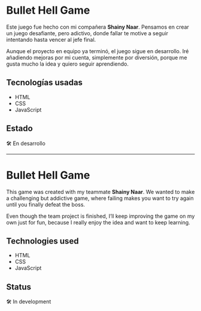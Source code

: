 # Bullet Hell Game

Este juego fue hecho con mi compañera **Shainy Naar**. Pensamos en crear un juego desafiante, pero adictivo, donde fallar te motive a seguir intentando hasta vencer al jefe final.

Aunque el proyecto en equipo ya terminó, el juego sigue en desarrollo. Iré añadiendo mejoras por mi cuenta, simplemente por diversión, porque me gusta mucho la idea y quiero seguir aprendiendo.

## Tecnologías usadas

- HTML  
- CSS  
- JavaScript

## Estado

🛠️ En desarrollo  

---------------------

# Bullet Hell Game

This game was created with my teammate **Shainy Naar**. We wanted to make a challenging but addictive game, where failing makes you want to try again until you finally defeat the boss.

Even though the team project is finished, I’ll keep improving the game on my own just for fun, because I really enjoy the idea and want to keep learning.

## Technologies used

- HTML  
- CSS  
- JavaScript

## Status

🛠️ In development  
